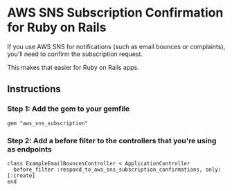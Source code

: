 # AWS SNS Subscription Confirmation for Ruby on Rails

If you use AWS SNS for notifications (such as email bounces or complaints), you'll need to confirm the subscription request.

This makes that easier for Ruby on Rails apps.

## Instructions

### Step 1: Add the gem to your gemfile

`gem "aws_sns_subscription"`

### Step 2: Add a before filter to the controllers that you're using as endpoints

    class ExampleEmailBouncesController < ApplicationController
      before_filter :respond_to_aws_sns_subscription_confirmations, only: [:create]
    end
